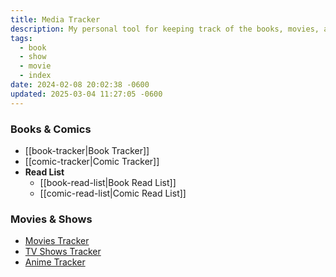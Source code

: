```yaml
---
title: Media Tracker
description: My personal tool for keeping track of the books, movies, and shows I’m currently enjoying.
tags:
  - book
  - show
  - movie
  - index
date: 2024-02-08 20:02:38 -0600
updated: 2025-03-04 11:27:05 -0600
---
```


### Books & Comics

* [[book-tracker|Book Tracker]]
* [[comic-tracker|Comic Tracker]]
* **Read List**
	* [[book-read-list|Book Read List]]
	* [[comic-read-list|Comic Read List]]

### Movies & Shows

- [Movies Tracker](https://simkl.com/7153272/movies/completed/)
- [TV Shows Tracker](https://simkl.com/7153272/tv/completed/)
- [Anime Tracker](https://simkl.com/7153272/anime/completed/)
